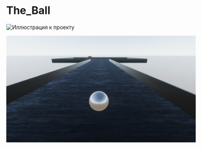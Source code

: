 # The_Ball

![Иллюстрация к проекту](https://github.com/jon/coolproject/raw/master/image/image.png)

![Скриншот первого уровня](https://github.com/dnk12/the_ball/raw/master/image/theballscreenshot_1.png)
